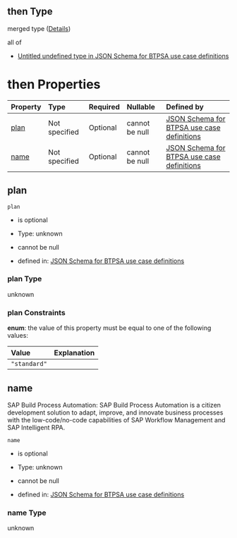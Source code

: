 ## then Type

merged type ([Details](btpsa-usecase-properties-services-items-allof-1-then-allof-92-then.md))

all of

*   [Untitled undefined type in JSON Schema for BTPSA use case definitions](btpsa-usecase-properties-services-items-allof-1-then-allof-92-then-allof-0.md "check type definition")

# then Properties

| Property      | Type          | Required | Nullable       | Defined by                                                                                                                                                                                                            |
| :------------ | :------------ | :------- | :------------- | :-------------------------------------------------------------------------------------------------------------------------------------------------------------------------------------------------------------------- |
| [plan](#plan) | Not specified | Optional | cannot be null | [JSON Schema for BTPSA use case definitions](btpsa-usecase-properties-services-items-allof-1-then-allof-92-then-properties-plan.md "undefined#/properties/services/items/allOf/1/then/allOf/92/then/properties/plan") |
| [name](#name) | Not specified | Optional | cannot be null | [JSON Schema for BTPSA use case definitions](btpsa-usecase-properties-services-items-allof-1-then-allof-92-then-properties-name.md "undefined#/properties/services/items/allOf/1/then/allOf/92/then/properties/name") |

## plan



`plan`

*   is optional

*   Type: unknown

*   cannot be null

*   defined in: [JSON Schema for BTPSA use case definitions](btpsa-usecase-properties-services-items-allof-1-then-allof-92-then-properties-plan.md "undefined#/properties/services/items/allOf/1/then/allOf/92/then/properties/plan")

### plan Type

unknown

### plan Constraints

**enum**: the value of this property must be equal to one of the following values:

| Value        | Explanation |
| :----------- | :---------- |
| `"standard"` |             |

## name

SAP Build Process Automation: SAP Build Process Automation is a citizen development solution to adapt, improve, and innovate business processes with the low-code/no-code capabilities of SAP Workflow Management and SAP Intelligent RPA.

`name`

*   is optional

*   Type: unknown

*   cannot be null

*   defined in: [JSON Schema for BTPSA use case definitions](btpsa-usecase-properties-services-items-allof-1-then-allof-92-then-properties-name.md "undefined#/properties/services/items/allOf/1/then/allOf/92/then/properties/name")

### name Type

unknown
